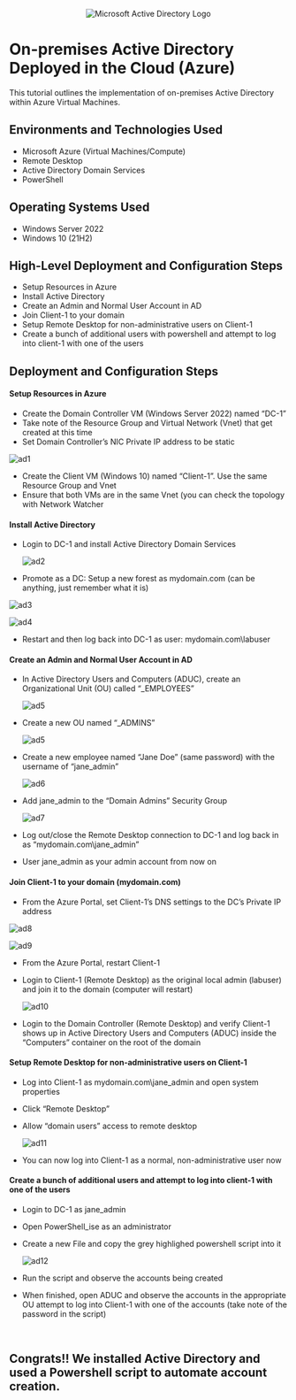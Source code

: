 <p align="center">
<img src="https://i.imgur.com/pU5A58S.png" alt="Microsoft Active Directory Logo"/>
</p>

<h1>On-premises Active Directory Deployed in the Cloud (Azure)</h1>
This tutorial outlines the implementation of on-premises Active Directory within Azure Virtual Machines.<br />

<h2>Environments and Technologies Used</h2>

- Microsoft Azure (Virtual Machines/Compute)
- Remote Desktop
- Active Directory Domain Services
- PowerShell

<h2>Operating Systems Used </h2>

- Windows Server 2022
- Windows 10 (21H2)

<h2>High-Level Deployment and Configuration Steps</h2>

- Setup Resources in Azure
- Install Active Directory
- Create an Admin and Normal User Account in AD
- Join Client-1 to your domain
- Setup Remote Desktop for non-administrative users on Client-1
- Create a bunch of additional users with powershell and attempt to log into client-1 with one of the users

<h2>Deployment and Configuration Steps</h2>

<h4>Setup Resources in Azure</h4>

- Create the Domain Controller VM (Windows Server 2022) named “DC-1”
- Take note of the Resource Group and Virtual Network (Vnet) that get created at this time
- Set Domain Controller’s NIC Private IP address to be static

![ad1](https://github.com/edem4963/configure-ad/assets/112492837/8ce9d910-1c05-4038-bf0e-79fa74b41586)

- Create the Client VM (Windows 10) named “Client-1”. Use the same Resource Group and Vnet 
- Ensure that both VMs are in the same Vnet (you can check the topology with Network Watcher


<h4>Install Active Directory</h4>

- Login to DC-1 and install Active Directory Domain Services

  ![ad2](https://github.com/edem4963/configure-ad/assets/112492837/456ffc68-6db0-421b-81ea-d4b2dd6df376)

- Promote as a DC: Setup a new forest as mydomain.com (can be anything, just remember what it is)

![ad3](https://github.com/edem4963/configure-ad/assets/112492837/a6093c3c-3ef5-4944-a8e8-071e1269f15b)

![ad4](https://github.com/edem4963/configure-ad/assets/112492837/3bb5516e-547d-44c7-ac8c-4f28318ff88f)


- Restart and then log back into DC-1 as user: mydomain.com\labuser

<h4>Create an Admin and Normal User Account in AD</h4>

- In Active Directory Users and Computers (ADUC), create an Organizational Unit (OU) called “_EMPLOYEES”

  ![ad5](https://github.com/edem4963/configure-ad/assets/112492837/8cdc573d-ddcc-4e1e-b8fd-ee66b9afae2b)

- Create a new OU named “_ADMINS”

  ![ad5](https://github.com/edem4963/configure-ad/assets/112492837/a0a7934d-e695-4333-96d2-db0310330b95)

- Create a new employee named “Jane Doe” (same password) with the username of “jane_admin”

  ![ad6](https://github.com/edem4963/configure-ad/assets/112492837/10e5c949-f522-450f-ad39-9243cb9d34d8)

- Add jane_admin to the “Domain Admins” Security Group

  ![ad7](https://github.com/edem4963/configure-ad/assets/112492837/f487f150-5a5c-4f65-8c3e-9f189ec82b53)

- Log out/close the Remote Desktop connection to DC-1 and log back in as “mydomain.com\jane_admin”
- User jane_admin as your admin account from now on

<h4>Join Client-1 to your domain (mydomain.com)</h4>

- From the Azure Portal, set Client-1’s DNS settings to the DC’s Private IP address

 ![ad8](https://github.com/edem4963/configure-ad/assets/112492837/1d452cf5-f0f2-4f95-847d-fa1304a44bf1)

 ![ad9](https://github.com/edem4963/configure-ad/assets/112492837/965e022f-9ead-4658-8c89-a60ffb91d579)


- From the Azure Portal, restart Client-1
- Login to Client-1 (Remote Desktop) as the original local admin (labuser) and join it to the domain (computer will restart)

  ![ad10](https://github.com/edem4963/configure-ad/assets/112492837/290eb804-fba8-423a-81e6-018f246b1e6e)

- Login to the Domain Controller (Remote Desktop) and verify Client-1 shows up in Active Directory Users and Computers (ADUC) inside the “Computers” container on the root of the domain

<h4>Setup Remote Desktop for non-administrative users on Client-1</h4>

- Log into Client-1 as mydomain.com\jane_admin and open system properties
- Click “Remote Desktop”
- Allow “domain users” access to remote desktop

  ![ad11](https://github.com/edem4963/configure-ad/assets/112492837/bf06b42e-0587-43e9-b5f0-b5e37963dac7)

- You can now log into Client-1 as a normal, non-administrative user now

<h4>Create a bunch of additional users and attempt to log into client-1 with one of the users</h4>

- Login to DC-1 as jane_admin
- Open PowerShell_ise as an administrator
- Create a new File and copy the grey highlighed powershell script into it

  ![ad12](https://github.com/edem4963/configure-ad/assets/112492837/1cbe8c93-36d0-4968-b69e-f5a0db561cca)

- Run the script and observe the accounts being created
- When finished, open ADUC and observe the accounts in the appropriate OU
  attempt to log into Client-1 with one of the accounts (take note of the password in the script)

<br />

<h2>Congrats!! We installed Active Directory and used a Powershell script to automate account creation.</h2>
